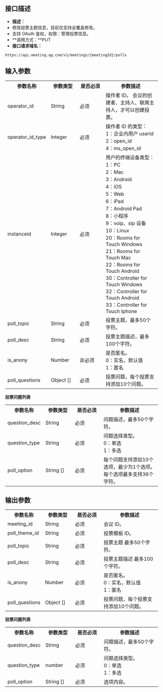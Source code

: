 ## 接口描述
- **描述：**
 - 修改投票主题信息，目前仅支持全覆盖修改。
 - 支持 OAuth 鉴权，权限：管理投票信息。
- **调用方式：**PUT
- **接口请求域名：**
```plaintext
https://api.meeting.qq.com/v1/meetings/{meetingId}/polls
```

## 输入参数
<table>
   <tr>
      <th width="20%" >参数名称	</td>
      <th width="20%" >参数类型</td>
      <th width="20%" >是否必须	</td>
      <th width="40%" >参数描述</td>
   </tr>
   <tr>
	 <td>operator_id	</td>	
	 <td >String	</td>
	 <td>必须	</td>	
	 <td>操作者 ID。 会议的创建者、主持人、联席主持人，才可以创建投票。		</td>   
	 </tr>
   <tr>
	 <td>operator_id_type	</td>
	 <td>Integer	</td>	
	 <td>必须	</td>	
	 <td>操作者 ID 的类型： <br>1：企业内用户 userid<br> 2：open_id <br>4：ms_open_id		</td> 
	 </tr>
   <tr>
	 <td>instanceid	</td>
	 <td>Integer	</td>
	 <td>必须	</td>	 
	 <td>用户的终端设备类型： <br>1：PC<br> 2：Mac <br>3：Android <br>4：iOS <br>5：Web <br>6：iPad <br>7：Android Pad <br>8：小程序 <br>9：voip、sip 设备 <br>10：Linux <br>20：Rooms for Touch Windows <br>21：Rooms for Touch Mac <br>22：Rooms for Touch Android <br>30：Controller for Touch Windows <br>32：Controller for Touch Android<br> 33：Controller for Touch Iphone	</td>	  
	 </tr>
   <tr>
	 <td>poll_topic	</td>
	 <td>String	</td>	
	 <td>必须	</td>	
	 <td>投票主题，最多50个字符。   	</td>	 
	 </tr>
   <tr>
	 <td>poll_desc	</td>
	 <td>String	</td>
	 <td>必须	</td>	
	 <td>投票主题描述，最多100个字符。  	</td>  	  
	 </tr>
   <tr>
	 <td>is_anony		</td>
	 <td>Number	</td>	
	 <td>非必须		</td>
	 <td>是否匿名。 <br>0：实名，默认值 <br>1：匿名		</td>   
	 </tr>
   <tr>
	 <td>poll_questions	</td>
	 <td>Object []	</td>
	 <td>必须	</td>
	 <td>投票问题，每个投票支持添加10个问题。 	</td> 
	 </tr>
</table>

**投票问题列表**
<table>
   <tr>
      <th width="20%" >参数名称	</td>
      <th width="20%" >参数类型</td>
      <th width="20%" >是否必须	</td>
      <th width="40%" >参数描述</td>
   </tr>
   <tr>
	 <td>question_desc	</td>
	 <td>String	</td>
	 <td>必须</td>
	 <td>问题描述，最多50个字符。    </td>	 
	 </tr>
   <tr>
	 <td>question_type	</td>
	 <td>String	</td><td>必须</td>	
	 <td>问题选择类型。<br>0：单选 <br>1：多选    </td>	 
	 </tr>
   <tr>
	 <td>poll_option	</td>	
	 <td>String []	</td>
	 <td>必须</td>		
	 <td>每个问题支持添加10个选项，最少为1个选项。每个选项最多支持36个字符。</td>  
	 </tr>
</table>

## 输出参数
<table>
   <tr>
      <th width="20%" >参数名称	</td>
      <th width="20%" >参数类型</td>
      <th width="20%" >是否必须	</td>
      <th width="40%" >参数描述</td>
   </tr>
   <tr>
	 <td>meeting_id	</td>	
	 <td>String	</td>
	 <td>必须</td>	
	 <td>会议 ID。    	</td>
	 </tr>
   <tr>
	 <td>poll_theme_id</td>		
	 <td>String	</td>	
	 <td>必须	</td>		
	 <td>投票模板 ID。   </td> 
	 </tr>
   <tr>	 
	 <td>poll_topic	</td>
	 <td>String	</td>	
	 <td>必须	</td>		 
	 <td>投票主题 最多50个字符。   </td> 
	 </tr>
   <tr>	
	 <td>poll_desc</td>		 
	 <td>String	</td>	
	 <td>必须	</td>	
	 <td>投票主题描述 最多100个字符。   </td>
	 </tr>	
   <tr>
	 <td>is_anony</td>		
	 <td>Number	</td>	
	 <td>必须	</td>	
	 <td>是否匿名。 <br>0：实名，默认值 <br>1：匿名	</td>
	 </tr>
   <tr>
	 <td>poll_questions	</td>	 
	 <td>Object []	</td>	
	 <td>必须	</td>		
	 <td>投票问题，每个投票支持添加10个问题。    </td>
	 </tr>
</table>

**投票问题列表**
<table>
   <tr>
      <th width="20%" >参数名称	</td>
      <th width="20%" >参数类型</td>
      <th width="20%" >是否必须	</td>
      <th width="40%" >参数描述</td>
   </tr>
 <tr>	
 <td>question_desc</td>
 <td>String</td>
 <td>必须</td>
 <td>问题描述，最多50个字符。  </td>  	</tr>
 <tr>	
 <td>question_type</td>	
 <td>number</td>
 <td>必须</td>	
 <td>问题选择类型。<br>0：单选 <br>1：多选  </td>  
 </tr>
 <tr>
 <td>poll_option</td>
 <td>String []</td>	
 <td>必须</td>	
 <td>选项内容。</td>
 </tr>
</table>
